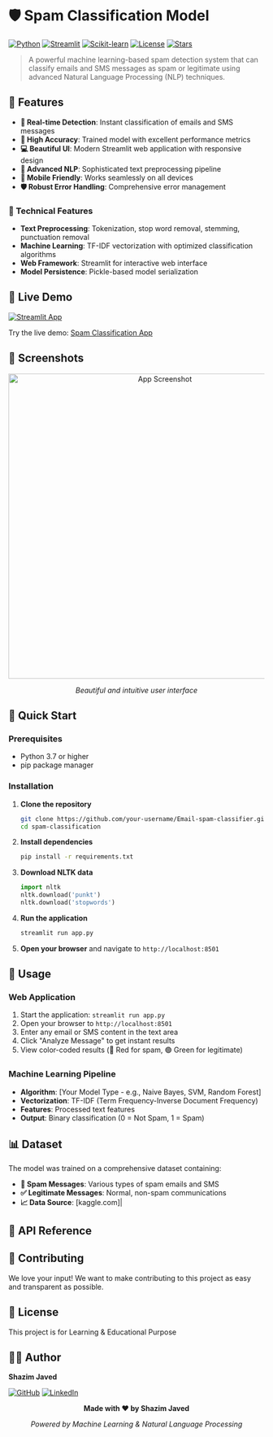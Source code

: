 # 🛡️ Spam Classification Model

[![Python](https://img.shields.io/badge/Python-3.7+-blue.svg)](https://www.python.org/downloads/)
[![Streamlit](https://img.shields.io/badge/Streamlit-1.28+-red.svg)](https://streamlit.io/)
[![Scikit-learn](https://img.shields.io/badge/Scikit--learn-1.3+-orange.svg)](https://scikit-learn.org/)
[![License](https://img.shields.io/badge/License-MIT-green.svg)](LICENSE)
[![Stars](https://img.shields.io/github/stars/your-username/spam-classification?style=social)](https://github.com/shazimjaved/Email-spam-classifier)
> A powerful machine learning-based spam detection system that can classify emails and SMS messages as spam or legitimate using advanced Natural Language Processing (NLP) techniques.

## 🌟 Features

- **🚀 Real-time Detection**: Instant classification of emails and SMS messages
- **🎯 High Accuracy**: Trained model with excellent performance metrics
- **💻 Beautiful UI**: Modern Streamlit web application with responsive design
- **🧠 Advanced NLP**: Sophisticated text preprocessing pipeline
- **📱 Mobile Friendly**: Works seamlessly on all devices
- **🛡️ Robust Error Handling**: Comprehensive error management

### 🔧 Technical Features

- **Text Preprocessing**: Tokenization, stop word removal, stemming, punctuation removal
- **Machine Learning**: TF-IDF vectorization with optimized classification algorithms
- **Web Framework**: Streamlit for interactive web interface
- **Model Persistence**: Pickle-based model serialization

## 🎯 Live Demo

[![Streamlit App](https://static.streamlit.io/badges/streamlit_badge_black_white.svg)](https://https://email-spam-classifier-shazim.streamlit.app/)

Try the live demo: [Spam Classification App](https://https://email-spam-classifier-shazim.streamlit.app/)

## 📸 Screenshots

<div align="center">
  <img src="static/images/Streamlit - Personal - Microsoft​ Edge 31-Aug-25 10_51_49 PM.png" alt="App Screenshot" width="600"/>
  <p><em>Beautiful and intuitive user interface</em></p>
</div>

## 🚀 Quick Start

### Prerequisites

- Python 3.7 or higher
- pip package manager

### Installation

1. **Clone the repository**
   ```bash
   git clone https://github.com/your-username/Email-spam-classifier.git
   cd spam-classification
   ```

2. **Install dependencies**
   ```bash
   pip install -r requirements.txt
   ```

3. **Download NLTK data**
   ```python
   import nltk
   nltk.download('punkt')
   nltk.download('stopwords')
   ```

4. **Run the application**
   ```bash
   streamlit run app.py
   ```

5. **Open your browser** and navigate to `http://localhost:8501`

## 📖 Usage

### Web Application

1. Start the application: `streamlit run app.py`
2. Open your browser to `http://localhost:8501`
3. Enter any email or SMS content in the text area
4. Click "Analyze Message" to get instant results
5. View color-coded results (🔴 Red for spam, 🟢 Green for legitimate)

### Machine Learning Pipeline

- **Algorithm**: [Your Model Type - e.g., Naive Bayes, SVM, Random Forest]
- **Vectorization**: TF-IDF (Term Frequency-Inverse Document Frequency)
- **Features**: Processed text features
- **Output**: Binary classification (0 = Not Spam, 1 = Spam)

## 📊 Dataset

The model was trained on a comprehensive dataset containing:

- **📧 Spam Messages**: Various types of spam emails and SMS
- **✅ Legitimate Messages**: Normal, non-spam communications
- **📈 Data Source**: [kaggle.com]|

## 🔧 API Reference


## 🤝 Contributing

We love your input! We want to make contributing to this project as easy and transparent as possible.

## 📝 License

This project is for Learning & Educational Purpose

## 👨‍💻 Author

**Shazim Javed**

[![GitHub](https://img.shields.io/badge/GitHub-100000?style=for-the-badge&logo=github&logoColor=white)](https://github.com/shazimjaved)
[![LinkedIn](https://img.shields.io/badge/LinkedIn-0077B5?style=for-the-badge&logo=linkedin&logoColor=white)](https://linkedin.com/in/shazim-javed-095472325)


<div align="center">
  <p><strong>Made with ❤️ by Shazim Javed</strong></p>
  <p><em>Powered by Machine Learning & Natural Language Processing</em></p>
</div>
